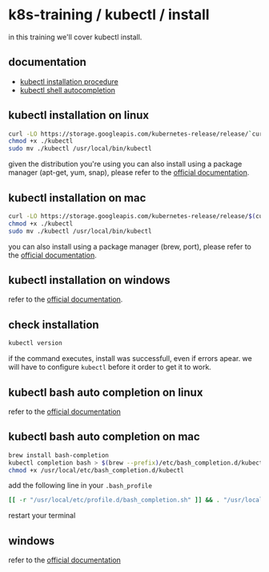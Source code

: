# k8s-training / kubectl / install

in this training we'll cover kubectl install.

## documentation
- [kubectl installation procedure](https://kubernetes.io/docs/tasks/tools/install-kubectl/)
- [kubectl shell autocompletion](https://kubernetes.io/docs/tasks/tools/install-kubectl/#optional-kubectl-configurations)

## kubectl installation on linux

```bash
curl -LO https://storage.googleapis.com/kubernetes-release/release/`curl -s https://storage.googleapis.com/kubernetes-release/release/stable.txt`/bin/linux/amd64/kubectl
chmod +x ./kubectl
sudo mv ./kubectl /usr/local/bin/kubectl
```

given the distribution you're using you can also install using a package manager (apt-get, yum, snap), please refer to the [official documentation](https://kubernetes.io/docs/tasks/tools/install-kubectl/).

## kubectl installation on mac

```bash
curl -LO https://storage.googleapis.com/kubernetes-release/release/$(curl -s https://storage.googleapis.com/kubernetes-release/release/stable.txt)/bin/darwin/amd64/kubectl
chmod +x ./kubectl
sudo mv ./kubectl /usr/local/bin/kubectl
```

you can also install using a package manager (brew, port), please refer to the [official documentation](https://kubernetes.io/docs/tasks/tools/install-kubectl/).

## kubectl installation on windows

refer to the [official documentation](https://kubernetes.io/docs/tasks/tools/install-kubectl/).

## check installation

```bash
kubectl version
```

if the command executes, install was successfull, even if errors apear.
we will have to configure `kubectl` before it order to get it to work.

## kubectl bash auto completion on linux

refer to the [official documentation](https://kubernetes.io/docs/tasks/tools/install-kubectl/#optional-kubectl-configurations)

## kubectl bash auto completion on mac

```bash
brew install bash-completion
kubectl completion bash > $(brew --prefix)/etc/bash_completion.d/kubectl
chmod +x /usr/local/etc/bash_completion.d/kubectl
```

add the following line in your `.bash_profile`

```bash
[[ -r "/usr/local/etc/profile.d/bash_completion.sh" ]] && . "/usr/local/etc/profile.d/bash_completion.sh"
```

restart your terminal

## windows

refer to the [official documentation](https://kubernetes.io/docs/tasks/tools/install-kubectl/#optional-kubectl-configurations)
